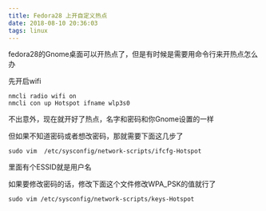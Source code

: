 ```yaml
---
title: Fedora28 上开自定义热点
date: 2018-08-10 20:36:03
tags: linux
---
```


fedora28的Gnome桌面可以开热点了，但是有时候是需要用命令行来开热点怎么办

先开启wifi
```
nmcli radio wifi on
nmcli con up Hotspot ifname wlp3s0
```

不出意外，现在就开好了热点，名字和密码和你Gnome设置的一样

但如果不知道密码或者想改密码，那就需要下面这几步了

```
sudo vim  /etc/sysconfig/network-scripts/ifcfg-Hotspot
```

里面有个ESSID就是用户名

如果要修改密码的话，修改下面这个文件修改WPA_PSK的值就行了
```
sudo vim /etc/sysconfig/network-scripts/keys-Hotspot
```
